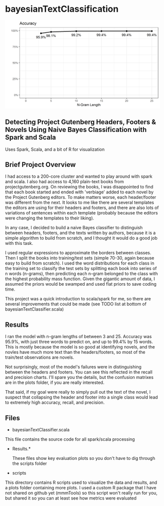 # bayesianTextClassification

![](https://github.com/TonyBlonigan/bayesianTextClassification/blob/master/Results.Accuracy.png)

## Detecting Project Gutenberg Headers, Footers &amp; Novels Using Naive Bayes Classification with Spark and Scala

Uses Spark, Scala, and a bit of R for visualization

## Brief Project Overview
I had access to a 200-core cluster and wanted to play around with spark and scala. I also had access to 4,160 plain-text books from projectgutenberg.org. On reviewing the books, I was disappointed to find that each book started and ended with 'verbiage' added to each novel by the Project Gutenberg editors. To make matters worse, each header/footer was different from the next. It looks to me like there are several templates the editors are using for their headers and footers, and there are also lots of variations of sentences within each template (probably because the editors were changing the templates to their liking).

In any case, I decided to build a naive Bayes classifier to distinguish between headers, footers, and the texts written by authors, because it is a simple algorithm to build from scratch, and I thought it would do a good job with this task. 

I used regular expressions to approximate the borders between classes. Then I split the books into training/test sets (simple 70-30, again because easy to build from scratch). I used the word distributions for each class in the training set to classify the test sets by splitting each book into series of n words (n-grams), then predicting each n-gram belonged to the class with the highest probability mass function. Given the gigantic amount of data, I assumed the priors would be swamped and used flat priors to save coding time.

This project was a quick introduction to scala/spark for me, so there are several improvements that could be made (see TODO list at bottom of bayesianTextClassifier.scala)

## Results
I ran the model with n-gram lengths of between 3 and 25. Accuracy was 95.9%, with just three words to predict on, and up to 99.4% by 15 words. This is mostly because the model is so good at identifying novels, and the novles have much more text than the headers/footers, so most of the train/test observations are novels.

Not surprisingly, most of the model's failures were in distinguishing between the headers and footers. You can see this reflected in the recall and precision charts. I'll spare you the details, but the confusion matrixes are in the plots folder, if you are really interested.

That said, if my goal were really to simply pull out the text of the novel, I suspect that collapsing the header and footer into a single class would lead to extremely high accuracy, recall, and precision.

## Files
* bayesianTextClassifier.scala

This file contains the source code for all spark/scala processing

* Results.*
  
  These files show key evaluation plots so you don't have to dig through the scripts folder

* scripts

This directory contains R scripts used to visualize the data and results, and a plots folder containing more plots. I used a custom R package that I have not shared on github yet (mmmTools) so this script won't really run for you, but shared it so you can at least see how metrics were evaluated
